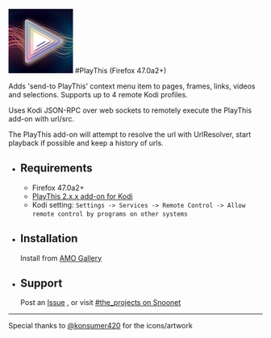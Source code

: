 ![PlayThis](https://raw.githubusercontent.com/anxdpanic/PlayThis-Extension/firefox/images/icon_128.png)
#PlayThis (Firefox 47.0a2+)

Adds 'send-to PlayThis' context menu item to pages, frames, links, videos and selections. Supports up to 4 remote Kodi profiles.

Uses Kodi JSON-RPC over web sockets to remotely execute the PlayThis add-on with url/src.

The PlayThis add-on will attempt to resolve the url with UrlResolver, start playback if possible and keep a history of urls.


- Requirements
    -

    - Firefox 47.0a2+
    - [PlayThis 2.x.x add-on for Kodi](https://github.com/anxdpanic/plugin.video.playthis#playthis)
    - Kodi setting: `Settings -> Services -> Remote Control -> Allow remote control by programs on other systems`

- Installation
    -

    Install from [AMO Gallery](https://addons.mozilla.org/en-US/firefox/addon/playthis/)

- Support
    -

    Post an [Issue](https://github.com/anxdpanic/PlayThis-Extension/issues) , or visit [#the_projects on Snoonet](https://kiwiirc.com/client/irc.snoonet.org/The_Projects)

---

Special thanks to [@konsumer420](https://twitter.com/konsumer420) for the icons/artwork
